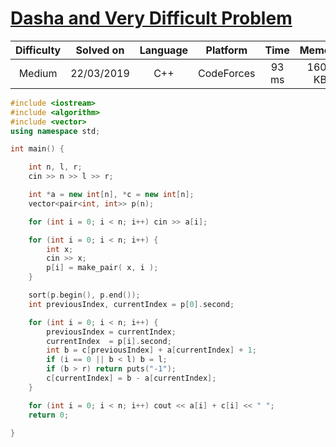 # [Dasha and Very Difficult Problem](https://codeforces.com/contest/761/problem/D)

| Difficulty | Solved on  | Language   | Platform   | Time       | Memory     |
| :--------: | :--------: | :--------: | :--------: | :--------: | :--------: |
| Medium     | 22/03/2019 | C++        | CodeForces | 93 ms      | 1600 KB    |

```c++
#include <iostream>
#include <algorithm>
#include <vector>
using namespace std;

int main() {

    int n, l, r;
    cin >> n >> l >> r;

    int *a = new int[n], *c = new int[n];
    vector<pair<int, int>> p(n);

    for (int i = 0; i < n; i++) cin >> a[i];

    for (int i = 0; i < n; i++) {
        int x;
        cin >> x;
        p[i] = make_pair( x, i );
    }

    sort(p.begin(), p.end());
    int previousIndex, currentIndex = p[0].second;

    for (int i = 0; i < n; i++) {
        previousIndex = currentIndex;
        currentIndex  = p[i].second;
        int b = c[previousIndex] + a[currentIndex] + 1;
        if (i == 0 || b < l) b = l;
        if (b > r) return puts("-1");
        c[currentIndex] = b - a[currentIndex];
    }

    for (int i = 0; i < n; i++) cout << a[i] + c[i] << " ";
    return 0;

}
```
